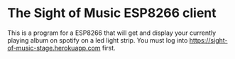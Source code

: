 # The Sight of Music ESP8266 client 
This is a program for a ESP8266 that will get and display your currently playing album on spotify on a led light strip. You must log into https://sight-of-music-stage.herokuapp.com first.
